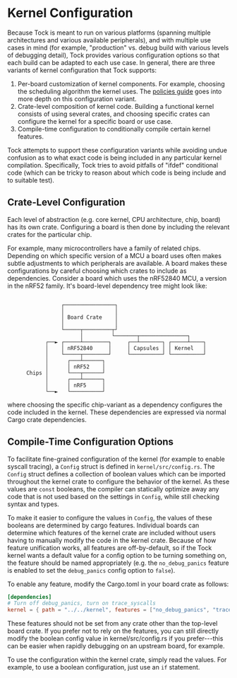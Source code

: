 # Kernel Configuration

Because Tock is meant to run on various platforms (spanning multiple
architectures and various available peripherals), and with multiple use cases in
mind (for example, "production" vs. debug build with various levels of debugging
detail), Tock provides various configuration options so that each build can be
adapted to each use case. In general, there are three variants of kernel
configuration that Tock supports:

1. Per-board customization of kernel components. For example, choosing the
   scheduling algorithm the kernel uses. The [policies guide](../policies.md)
   goes into more depth on this configuration variant.
2. Crate-level composition of kernel code. Building a functional kernel consists
   of using several crates, and choosing specific crates can configure the
   kernel for a specific board or use case.
3. Compile-time configuration to conditionally compile certain kernel features.

Tock attempts to support these configuration variants while avoiding undue
confusion as to what exact code is being included in any particular kernel
compilation. Specifically, Tock tries to avoid pitfalls of "ifdef" conditional
code (which can be tricky to reason about which code is being include and to
suitable test).

## Crate-Level Configuration

Each level of abstraction (e.g. core kernel, CPU architecture, chip, board) has
its own crate. Configuring a board is then done by including the relevant crates
for the particular chip.

For example, many microcontrollers have a family of related chips. Depending on
which specific version of a MCU a board uses often makes subtle adjustments to
which peripherals are available. A board makes these configurations by careful
choosing which crates to include as dependencies. Consider a board which uses
the nRF52840 MCU, a version in the nRF52 family. It's board-level dependency
tree might look like:

```

                 ┌────────────────┐
                 │                │
                 │ Board Crate    │
                 │                │
                 └─────┬─────────┬┘
                       │         └───────┬───────────────┐
            ┌──► ┌─────┴────────┐     ┌──┴───────┐ ┌─────┴────┐
            │    │ nRF52840     │     │ Capsules │ │ Kernel   │
            │    └─────┬────────┘     └──────────┘ └──────────┘
            │      ┌───┴──────┐
            │      │ nRF52    │
      Chips │      └───┬──────┘
            │      ┌───┴──────┐
            │      │ nRF5     │
            └──►   └──────────┘
```

where choosing the specific chip-variant as a dependency configures the code
included in the kernel. These dependencies are expressed via normal Cargo crate
dependencies.

## Compile-Time Configuration Options

To facilitate fine-grained configuration of the kernel (for example to enable
syscall tracing), a `Config` struct is defined in `kernel/src/config.rs`. The
`Config` struct defines a collection of boolean values which can be imported
throughout the kernel crate to configure the behavior of the kernel. As these
values are `const` booleans, the compiler can statically optimize away any code
that is not used based on the settings in `Config`, while still checking syntax
and types.

To make it easier to configure the values in `Config`, the values of these
booleans are determined by cargo features. Individual boards can determine which
features of the kernel crate are included without users having to manually
modify the code in the kernel crate. Because of how feature unification works,
all features are off-by-default, so if the Tock kernel wants a default value for
a config option to be turning something on, the feature should be named
appropriately (e.g. the `no_debug_panics` feature is enabled to set the
`debug_panics` config option to `false`).

To enable any feature, modify the Cargo.toml in your board crate as follows:

```toml
[dependencies]
# Turn off debug_panics, turn on trace_syscalls
kernel = { path = "../../kernel", features = ["no_debug_panics", "trace_syscalls"]}
```

These features should not be set from any crate other than the top-level board
crate. If you prefer not to rely on the features, you can still directly modify
the boolean config value in kernel/src/config.rs if you prefer---this can be
easier when rapidly debugging on an upstream board, for example.

To use the configuration within the kernel crate, simply read the values. For
example, to use a boolean configuration, just use an `if` statement.
